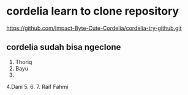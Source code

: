 # cordelia learn to clone repository

https://github.com/Impact-Byte-Cute-Cordelia/cordelia-try-github.git

## cordelia sudah bisa ngeclone


1. Thoriq
2. Bayu
3.
4.Dani
5.
6.
7. Raif Fahmi


